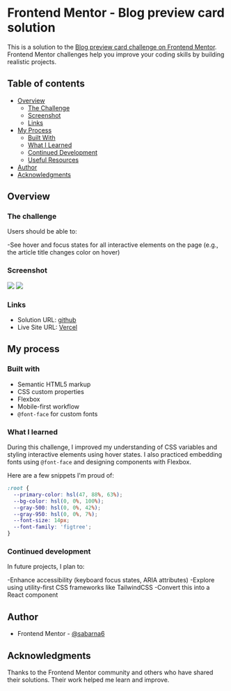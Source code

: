 # Frontend Mentor - Blog preview card solution

This is a solution to the [Blog preview card challenge on Frontend Mentor](https://www.frontendmentor.io/challenges/blog-preview-card-ckPaj01IcS). Frontend Mentor challenges help you improve your coding skills by building realistic projects. 

## Table of contents

- [Overview](#overview)
  - [The Challenge](#the-challenge)
  - [Screenshot](#screenshot)
  - [Links](#links)
- [My Process](#my-process)
  - [Built With](#built-with)
  - [What I Learned](#what-i-learned)
  - [Continued Development](#continued-development)
  - [Useful Resources](#useful-resources)
- [Author](#author)
- [Acknowledgments](#acknowledgments)

## Overview

### The challenge

Users should be able to:

-See hover and focus states for all interactive elements on the page (e.g., the article title changes color on hover)

### Screenshot

![](.blog-preview-card-main/my_design/TabletActive.png)
![](.blog-preview-card-main/my_design/TabletView.png)

### Links

- Solution URL: [github](https://github.com/SABARNA6/Blog_preview_ard_solution_FrontendMentor)
- Live Site URL: [Vercel](https://blog-preview-ard-solution-frontend.vercel.app/)

## My process

### Built with

- Semantic HTML5 markup
- CSS custom properties
- Flexbox
- Mobile-first workflow
- `@font-face` for custom fonts


### What I learned
During this challenge, I improved my understanding of CSS variables and styling interactive elements using hover states. I also practiced embedding fonts using `@font-face` and designing components with Flexbox.

Here are a few snippets I'm proud of:

```css
:root {
  --primary-color: hsl(47, 88%, 63%);
  --bg-color: hsl(0, 0%, 100%);
  --gray-500: hsl(0, 0%, 42%);
  --gray-950: hsl(0, 0%, 7%);
  --font-size: 14px;
  --font-family: 'figtree';
}
```
### Continued development
In future projects, I plan to:

-Enhance accessibility (keyboard focus states, ARIA attributes)
-Explore using utility-first CSS frameworks like TailwindCSS
-Convert this into a React component


## Author

- Frontend Mentor - [@sabarna6](https://www.frontendmentor.io/profile/sabarna6)


## Acknowledgments
Thanks to the Frontend Mentor community and others who have shared their solutions. Their work helped me learn and improve.
